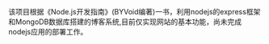 
该项目根据《Node.js开发指南》(BYVoid编著)一书，利用nodejs的express框架和MongoDB数据库搭建的博客系统,目前仅实现网站的基本功能，尚未完成nodejs应用的部署工作。
